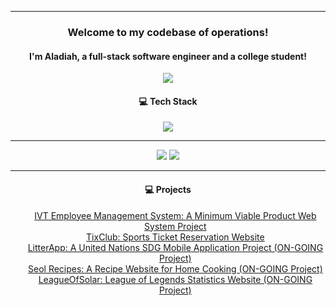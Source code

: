<hr>
<h3 align="center">Welcome to my codebase of operations!</h3>
<h4 align="center">I'm Aladiah, a full-stack software engineer and a college student!</h4>

<p align="center">
  <img align="center" src="https://github.com/seoll27/seoll27/blob/main/rampo.gif">
</p>

<h4 align="center">💻 Tech Stack</h4>

<p align="center">
  <img src="https://skillicons.dev/icons?i=js,html,css,react,nodejs,mysql,php,bootstrap,tailwind,sass">
</p>

<hr>

<p align="center">
  <img src="https://github-readme-stats.vercel.app/api?username=seoll27&theme=tokyonight&hide_border=false&include_all_commits=true&count_private=true">
  <img src="https://github-readme-streak-stats.herokuapp.com/?user=seoll27&theme=tokyonight&hide_border=false">
</p>

<hr>

<h4 align="center">💻 Projects</h4>

<ul align="center">
  <li style="list-style-type: none"><a href="#">IVT Employee Management System: A Minimum Viable Product Web System Project</a></li>
  <li style="list-style-type: none"><a href="https://tixclub.sseoll.com/">TixClub: Sports Ticket Reservation Website</a></li>
  <li style="list-style-type: none"><a href="#">LitterApp: A United Nations SDG Mobile Application Project (ON-GOING Project)</a></li>
  <li style="list-style-type: none"><a href="#">Seol Recipes: A Recipe Website for Home Cooking (ON-GOING Project)</a></li>
  <li style="list-style-type: none"><a href="#">LeagueOfSolar: League of Legends Statistics Website (ON-GOING Project)</a></li>
</ul>




